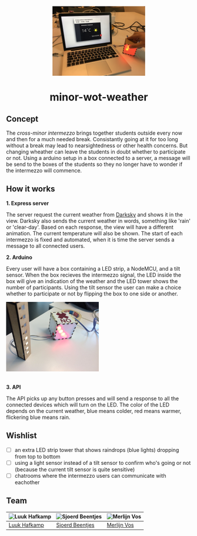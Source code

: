 <h1 align="center">
  <img width="50%" src="media/demo.jpg" alt="impression of the online app working together with the NodeMCU">
  <br>
  <br>
  minor-wot-weather
</h1>

## Concept
The _cross-minor intermezzo_ brings together students outside every now and then for a much needed break. Consistantly going at it for too long without a break may lead to nearsightedness or other health concerns.
But changing wheather can leave the students in doubt whether to participate or not. Using a arduino setup in a box connected to a server, a message will be send to the boxes of the students so they no longer have to wonder if the intermezzo will commence.

## How it works
**1. Express server**

The server request the current weather from [Darksky](https://darksky.net/dev/) and shows it in the view. Darksky also sends the current weather in words, something like 'rain' or 'clear-day'. Based on each response, the view will have a different animation. The current temperature will also be shown. The start of each intermezzo is fixed and automated, when it is time the server sends a message to all connected users.

**2. Arduino**

Every user will have a box containing a LED strip, a NodeMCU, and a tilt sensor. When the box recieves the intermezzo signal, the LED inside the box will give an indication of the weather and the LED tower shows the number of participants. Using the tilt sensor the user can make a choice whether to participate or not by flipping the box to one side or another.

<img width="50%" src="media/demo2.jpg" alt="tower">
<br>
<br>

**3. API**

The API picks up any button presses and will send a response to all the connected devices which will turn on the LED. The color of the LED depends on the current weather, blue means colder, red means warmer, flickering blue means rain.

## Wishlist
-  [ ] an extra LED strip tower that shows raindrops (blue lights) dropping from top to bottom
-  [ ] using a light sensor instead of a tilt sensor to confirm who's going or not (because the current tilt sensor is quite sensitive)
-  [ ] chatrooms where the intermezzo users can communicate with eachother

## Team

![Luuk Hafkamp](https://avatars0.githubusercontent.com/u/14187210?v=3&s=150) | ![Sjoerd Beentjes](https://avatars3.githubusercontent.com/u/11621275?v=3&s=150) | ![Merlijn Vos](https://avatars1.githubusercontent.com/u/9060226?v=3&s=150) |
---|---|---
[Luuk Hafkamp](https://github.com/lhafkamp) | [Sjoerd Beentjes](https://github.com/Sjoerdbeentjes) | [Merlijn Vos](https://github.com/Murderlon) |

